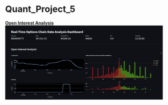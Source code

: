 # Quant_Project_5
 
[**Open Interest Analysis**![Screenshot](Image_1.PNG)](https://algorithm-visualizer.org/)
